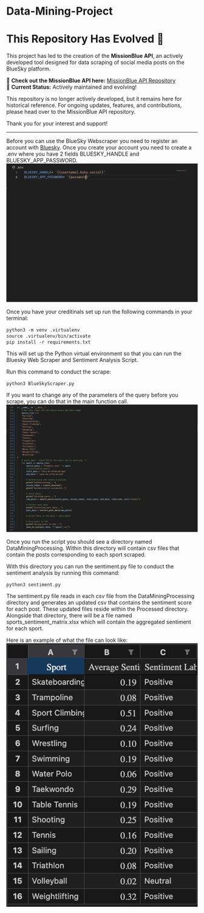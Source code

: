 # Data-Mining-Project

# This Repository Has Evolved 🌟

This project has led to the creation of the **MissionBlue API**, an actively developed tool designed for data scraping of social media posts on the BlueSky platform.

🚀 **Check out the MissionBlue API here:** [MissionBlue API Repository](https://github.com/Lementknight/MissionBlueAPI)  
🔧 **Current Status:** Actively maintained and evolving!

This repository is no longer actively developed, but it remains here for historical reference. For ongoing updates, features, and contributions, please head over to the MissionBlue API repository.

Thank you for your interest and support!

---

Before you can use the BlueSky Webscraper you need to register an account with [Bluesky](https://bsky.app/). Once you create your account you need to create a .env where you have 2 fields BLUESKY_HANDLE and BLUESKY_APP_PASSWORD.![alt text](image.png)

Once you have your creditinals set up run the following commands in your terminal:
```
python3 -m venv .virtualenv
source .virtualenv/bin/activate
pip install -r requirements.txt
```

This will set up the Python virtual environment so that you can run the Bluesky Web Scraper and Sentiment Analysis Script. 

Run this command to conduct the scrape:
```
python3 BlueSkyScraper.py
```

If you want to change any of the parameters of the query before you scrape, you can do that in the main function call.
![alt text](image-1.png)

Once you run the script you should see a directory named DataMiningProcessing. Within this directory will contain csv files that contain the posts corresponding to each sport scraped.

With this directory you can run the sentiment.py file to conduct the sentiment analysis by running this command:
```
python3 sentiment.py
```

The sentiment.py file reads in each csv file from the DataMiningProcessing directory and generates an updated csv that contains the sentiment score for each post. These updated files reside within the Processed directory. Alongside that directory, there will be a file named sports_sentiment_matrix.xlsx which will contain the aggregated sentiment for each sport.

Here is an example of what the file can look like:
![alt text](image-2.png)
